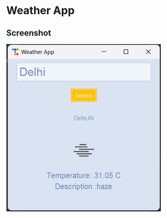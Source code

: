 # Weather App


## Screenshot

![Project screenshot](https://github.com/Abhi-crypto-code/WeatherApp/blob/82a6800a7e6a7c33c5f40629eba441acc629a65f/Screenshot%202024-07-09%20170844.png)


